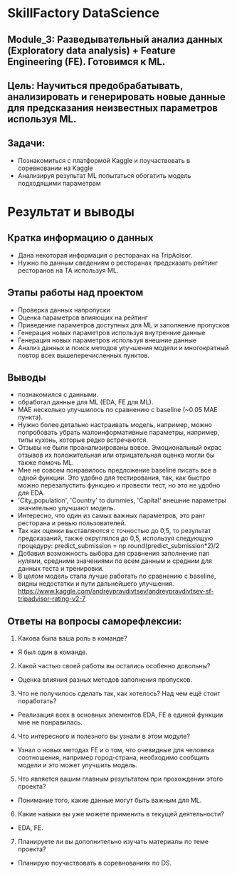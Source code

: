 # SkillFactory DataScience
 
## Module_3: Разведывательный анализ данных (Exploratory data analysis) + Feature Engineering (FE). Готовимся к ML. 

## Цель: Научиться предобрабатывать, анализировать и генерировать новые данные для предсказания неизвестных параметров используя ML.

## Задачи: 
* Познакомиться с платформой Kaggle и поучаствовать в соревновании на Kaggle
* Анализируя результат ML попытаться обогатить модель подходящими параметрам


# Результат и выводы


## Кратка информацию о данных
* Дана некоторая информация о ресторанах на TripAdisor. 
* Нужно по данным сведениям о ресторанах предсказать рейтинг ресторанов на TA используя ML.

## Этапы работы над проектом
* Проверка данных напропуски
* Оценка параметров влияющих на рейтинг
* Приведение параметров доступных для ML и заполнение пропусков
* Генерация новых параметров используя внутренние данные
* Генерация новых параметров используя внешние данные
* Анализ данных и поиск методов улучшения модели и многократный повтор всех вышеперечисленных пунктов.

## Выводы

 * познакомился с данными.
 * обработал данные для ML (EDA, FE для ML). 
 * MAE несколько улучшилось по сравнению с baseline (~0.05 MAE пункта).
 * Нужно более детально настраивать модель, например, можно попробовать убрать малоинформативные параметры, например, типы кухонь, которые редко встречаются. 
 * Отзывы не были проанализированы вовсе. Эмоциональный окрас отзывов их положительная или отрицательная оценка могли бы также помочь ML. 
 * Мне не совсем понравилось предложение baseline писать все в одной функции. Это удобно для тестирования, так, как быстро можно перезапустить функцию и провести тест, но это не удобно для EDA.
 * 'Сity_population', 'Country' to dummies, 'Capital' внешние параметры значительно улучшают модель.
 * Интересно, что один из самых важных параметров, это ранг ресторана и ревью пользователей. 
 * Так как оценки выставляются с точностью до 0,5, то результат предсказаний, также округлялся до 0,5, используя следующую процедуру: predict_submission = np.round(predict_submission*2)/2
 * Добавил возможность выбора для сравнения заполнение nan нулями, средними значениями по всем данным и средним для данных теста и тренировки.
 * В целом модель стала лучше работать по сравнению с baseline, видны недостатки и пути дальнейшего улучшения. 
 https://www.kaggle.com/andreypravdivtsev/andreypravdivtsev-sf-tripadvisor-rating-v2-7


## Ответы на вопросы саморефлексии:

1. Какова была ваша роль в команде?
- Я был один в команде.

2. Какой частью своей работы вы остались особенно довольны?
- Оценка влияния разных методов заполнения пропусков.

3. Что не получилось сделать так, как хотелось? Над чем ещё стоит поработать?
- Реализация всех в основных элементов EDA, FE в единой функции мне не понравилась.

4. Что интересного и полезного вы узнали в этом модуле?
- Узнал о новых методах FE и о том, что очевидные для человека соотношения, например город-страна, необходимо сообщить модели и это может улучшить модель.

5. Что является вашим главным результатом при прохождении этого проекта?
- Понимание того, какие данные могут быть важным для ML.

6. Какие навыки вы уже можете применить в текущей деятельности?
- EDA, FE.

7. Планируете ли вы дополнительно изучать материалы по теме проекта?
- Планирую поучаствовать в соревнованиях по DS. 
